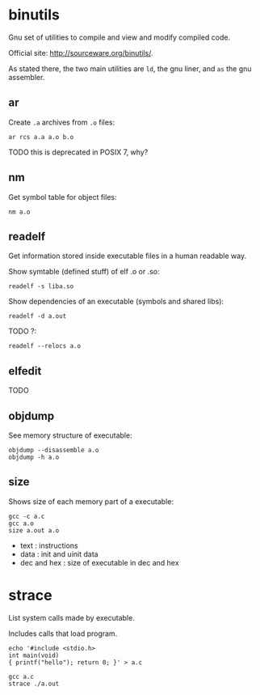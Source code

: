 # binutils

Gnu set of utilities to compile and view and modify compiled code.

Official site: <http://sourceware.org/binutils/>.

As stated there, the two main utilities are `ld`, the gnu liner, and `as` the gnu assembler.

## ar

Create `.a` archives from `.o` files:

    ar rcs a.a a.o b.o

TODO this is deprecated in POSIX 7, why?

## nm

Get symbol table for object files:

    nm a.o

## readelf

Get information stored inside executable files in a human readable way.

Show symtable (defined stuff) of elf .o or .so:

    readelf -s liba.so

Show dependencies of an executable (symbols and shared libs):

    readelf -d a.out

TODO ?:

    readelf --relocs a.o

## elfedit

TODO

## objdump

See memory structure of executable:

    objdump --disassemble a.o
    objdump -h a.o

## size

Shows size of each memory part of a executable:

    gcc -c a.c
    gcc a.o
    size a.out a.o

- text : instructions
- data : init and uinit data
- dec and hex : size of executable in dec and hex

# strace

List system calls made by executable.

Includes calls that load program.

    echo '#include <stdio.h>
    int main(void)
    { printf("hello"); return 0; }' > a.c

    gcc a.c
    strace ./a.out
